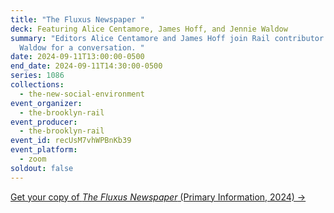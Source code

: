 ```yaml
---
title: "The Fluxus Newspaper "
deck: Featuring Alice Centamore, James Hoff, and Jennie Waldow
summary: "Editors Alice Centamore and James Hoff join Rail contributor Jennie
  Waldow for a conversation. "
date: 2024-09-11T13:00:00-0500
end_date: 2024-09-11T14:30:00-0500
series: 1086
collections:
  - the-new-social-environment
event_organizer:
  - the-brooklyn-rail
event_producer:
  - the-brooklyn-rail
event_id: recUsM7vhWPBnKb39
event_platform:
  - zoom
soldout: false
---
```

[G﻿et your copy of *The Fluxus Newspaper* (Primary Information, 2024) →](https://primaryinformation.org/product/the-fluxus-newspaper/)